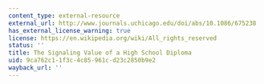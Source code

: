 ```yaml
---
content_type: external-resource
external_url: http://www.journals.uchicago.edu/doi/abs/10.1086/675238
has_external_license_warning: true
license: https://en.wikipedia.org/wiki/All_rights_reserved
status: ''
title: The Signaling Value of a High School Diploma
uid: 9ca762c1-1f3c-4c85-961c-d23c2850b9e2
wayback_url: ''
---
```


